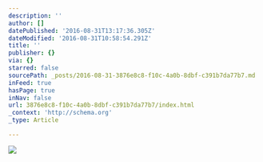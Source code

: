 ```yaml
---
description: ''
author: []
datePublished: '2016-08-31T13:17:36.305Z'
dateModified: '2016-08-31T10:58:54.291Z'
title: ''
publisher: {}
via: {}
starred: false
sourcePath: _posts/2016-08-31-3876e8c8-f10c-4a0b-8dbf-c391b7da77b7.md
inFeed: true
hasPage: true
inNav: false
url: 3876e8c8-f10c-4a0b-8dbf-c391b7da77b7/index.html
_context: 'http://schema.org'
_type: Article

---
```

![](https://the-grid-user-content.s3-us-west-2.amazonaws.com/18a9a26f-34fd-4723-9c10-6c5b904e1588.jpg)